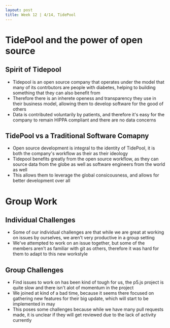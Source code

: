 ```yaml
---
layout: post
title: Week 12 | 4/14, TidePool
---
```


# TidePool and the power of open source

## Spirit of Tidepool
- Tidepool is an open source company that operates under the model that many of its contrbutors are people with diabetes, helping to building something that they can also benefit from
- Therefore there is an inherete openess and transparency they use in their business model, allowing them to develop software for the good of others
- Data is contributed voluntarily by patients, and therefore it's easy for the company to remain HIPPA compliant and there are no data concerns

 <!--more-->

## TidePool vs a Traditional Software Comapny
- Open source development is integral to the identity of TidePool, it is both the company's workflow as their as their ideology
- Tidepool benefits greatly from the open source workflow, as they can source data from the globe as well as software engineers from the world as well 
- This allows them to leverage the global consicousness, and allows for better development over all


# Group Work

## Individual Challenges
- Some of our individual challenges are that while we are great at working on issues by ourselves, we aren't very productive in a group setting
- We've attempted to work on an issue together, but some of the members aren't as familiar with git as others, therefore it was hard for them to adapt to this new workstyle


## Group Challenges
- Find issues to work on has been kind of tough for us, the p5.js project is quite slow and there isn't alot of momentum in the project
- We joined at kind of a bad time, because it seems there focused on gathering new features for their big update, which will start to be implemented in may
- This poses some challenges because while we have many pull requests made, it is unclear if they will get reviewed due to the lack of activity currently 
